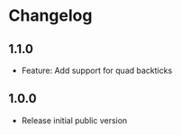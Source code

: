 # Changelog

## 1.1.0

- Feature: Add support for quad backticks

## 1.0.0

- Release initial public version
